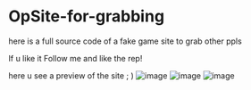 # OpSite-for-grabbing
here is a full source code of a fake game site to grab other ppls

If u like it Follow me and like the rep!

here u see a preview of the site ; ) 
![image](https://user-images.githubusercontent.com/114785289/195973648-458f5f1c-76f6-48c8-a7c8-1052ee417466.png)
![image](https://user-images.githubusercontent.com/114785289/195973662-03b559a6-67ee-40a7-b02c-736b9d9db0a3.png)
![image](https://user-images.githubusercontent.com/114785289/195973668-6f00d4c1-eef4-4c9c-8959-b09952e48017.png)


